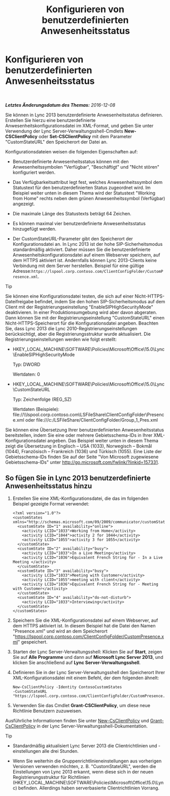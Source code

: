 ﻿---
title: Konfigurieren von benutzerdefinierten Anwesenheitsstatus
TOCTitle: Konfigurieren von benutzerdefinierten Anwesenheitsstatus
ms:assetid: e17364a8-8b93-45fc-a614-c80e45435d42
ms:mtpsurl: https://technet.microsoft.com/de-de/library/Gg398997(v=OCS.15)
ms:contentKeyID: 52056475
ms.date: 12/10/2016
mtps_version: v=OCS.15
ms.translationtype: HT
---

# Konfigurieren von benutzerdefinierten Anwesenheitsstatus

 

_**Letztes Änderungsdatum des Themas:** 2016-12-08_

Sie können in Lync 2013 benutzerdefinierte Anwesenheitsstatus definieren. Erstellen Sie hierzu eine benutzerdefinierte Anwesenheitskonfigurationsdatei im XML-Format, und geben Sie unter Verwendung der Lync Server-Verwaltungsshell-Cmdlets **New-CSClientPolicy** oder **Set-CSClientPolicy** mit dem Parameter "CustomStateURL" den Speicherort der Datei an.

Konfigurationsdateien weisen die folgenden Eigenschaften auf:

  - Benutzerdefinierte Anwesenheitsstatus können mit den Anwesenheitssymbolen "Verfügbar", "Beschäftigt" und "Nicht stören" konfiguriert werden.

  - Das Verfügbarkeitsattribut legt fest, welches Anwesenheitssymbol dem Statustext für den benutzerdefinierten Status zugeordnet wird. Im Beispiel weiter unten in diesem Thema wird der Statustext "Working from Home" rechts neben dem grünen Anwesenheitssymbol (Verfügbar) angezeigt.

  - Die maximale Länge des Statustexts beträgt 64 Zeichen.

  - Es können maximal vier benutzerdefinierte Anwesenheitsstatus hinzugefügt werden.

  - Der CustomStateURL-Parameter gibt den Speicherort der Konfigurationsdatei an. In Lync 2013 ist der hohe SIP-Sicherheitsmodus standardmäßig aktiviert. Daher müssen Sie die benutzerdefinierte Anwesenheitskonfigurationsdatei auf einem Webserver speichern, auf dem HTTPS aktiviert ist. Andernfalls können Lync 2013-Clients keine Verbindung mit dem Server herstellen. Beispiel für eine gültige Adresse:`https://lspool.corp.contoso.com/ClientConfigFolder/CustomPresence.xml`.


> [!TIP]
> Sie können eine Konfigurationsdatei testen, die sich auf einer Nicht-HTTPS-Dateifreigabe befindet, indem Sie den hohen SIP-Sicherheitsmodus auf dem Client mit der Registrierungseinstellung "EnableSIPHighSecurityMode" deaktivieren. In einer Produktionsumgebung wird aber davon abgeraten. Dann können Sie mit der Registrierungseinstellung "CustomStateURL" einen Nicht-HTTPS-Speicherort für die Konfigurationsdatei angeben. Beachten Sie, dass Lync 2013 die Lync 2010-Registrierungseinstellungen berücksichtigt, aber die Registrierungsstruktur wurde aktualisiert. Die Registrierungseinstellungen werden wie folgt erstellt: 
> <UL>
> <LI>
> <P>HKEY_LOCAL_MACHINE\SOFTWARE\Policies\Microsoft\Office\15.0\Lync\EnableSIPHighSecurityMode</P>
> <P>Typ: DWORD</P>
> <P>Wertdaten: 0</P>
> <LI>
> <P>HKEY_LOCAL_MACHINE\SOFTWARE\Policies\Microsoft\Office\15.0\Lync\CustomStateURL</P>
> <P>Typ: Zeichenfolge (REG_SZ)</P>
> <P>Wertdaten (Beispiele): file://\\lspool.corp.contoso.com\LSFileShare\ClientConfigFolder\Presence.xml oder file:///c:/LSFileShare/ClientConfigFolder/Group_1_Pres.xml</P></LI></UL>



Sie können eine Übersetzung Ihrer benutzerdefinierten Anwesenheitsstatus bereitstellen, indem Sie eine oder mehrere Gebietsschema-IDs in Ihrer XML-Konfigurationsdatei angeben. Das Beispiel weiter unten in diesem Thema zeigt die Übersetzung in Englisch – USA (1033), Norwegisch – Bokmål (1044), Französisch – Frankreich (1036) und Türkisch (1055). Eine Liste der Gebietsschema-IDs finden Sie auf der Seite "Von Microsoft zugewiesene Gebietsschema-IDs" unter <http://go.microsoft.com/fwlink/?linkid=157331>.

## So fügen Sie in Lync 2013 benutzerdefinierte Anwesenheitsstatus hinzu

1.  Erstellen Sie eine XML-Konfigurationsdatei, die das im folgenden Beispiel gezeigte Format verwendet:
    
        <?xml version="1.0"?>
        <customStates xmlns="http://schemas.microsoft.com/09/2009/communicator/customStates">
          <customState ID="1" availability="online">
            <activity LCID="1033">Working from Home</activity>
            <activity LCID="1044">activity 2 for 1044</activity>
            <activity LCID="1055">activity 3 for 1055</activity>
          </customState>
          <customState ID="2" availability="busy">
            <activity LCID="1033">In a Live Meeting</activity>
            <activity LCID="1036">Equivalent French String for - In a Live Meeting </activity>
          </customState>
          <customState ID="3" availability="busy">
            <activity LCID="1033">Meeting with Customer</activity>
            <activity LCID="1055">meeting with client</activity>
            <activity LCID="1036">Equivalent French String for - Meeting with Customer</activity>
          </customState>
          <customState ID="4" availability="do-not-disturb">
            <activity LCID="1033">Interviewing</activity>
          </customState>
        </customStates>

2.  Speichern Sie die XML-Konfigurationsdatei auf einem Webserver, auf dem HTTPS aktiviert ist. In diesem Beispiel hat die Datei den Namen "Presence.xml" und wird an dem Speicherort "https://lspool.corp.contoso.com/ClientConfigFolder/CustomPresence.xml" gespeichert.

3.  Starten der Lync Server-Verwaltungsshell: Klicken Sie auf **Start**, zeigen Sie auf **Alle Programme** und dann auf **Microsoft Lync Server 2013**, und klicken Sie anschließend auf **Lync Server-Verwaltungsshell**.

4.  Definieren Sie in der Lync Server-Verwaltungsshell den Speicherort Ihrer XML-Konfigurationsdatei mit einem Befehl, der dem folgenden ähnelt:
    
        New-CsClientPolicy -Identity ContosoCustomStates 
        -CustomStateURL "https://lspool.corp.contoso.com/ClientConfigFolder/CustomPresence.xml"

5.  Verwenden Sie das Cmdlet **Grant-CSClientPolicy**, um diese neue Richtlinie Benutzern zuzuweisen.

Ausführliche Informationen finden Sie unter [New-CsClientPolicy](https://docs.microsoft.com/en-us/powershell/module/skype/New-CsClientPolicy) und [Grant-CsClientPolicy](https://docs.microsoft.com/en-us/powershell/module/skype/Grant-CsClientPolicy) in der Lync Server-Verwaltungsshell-Dokumentation.


> [!TIP]
> <UL>
> <LI>
> <P>Standardmäßig aktualisiert Lync Server 2013 die Clientrichtlinien und -einstellungen alle drei Stunden.</P>
> <LI>
> <P>Wenn Sie weiterhin die Gruppenrichtlinieneinstellungen aus vorherigen Versionen verwenden möchten, z.&nbsp;B. "CustomStateURL", werden die Einstellungen von Lync 2013 erkannt, wenn diese sich in der neuen Registrierungsstruktur für Richtlinien (HKEY_LOCAL_MACHINE\SOFTWARE\Policies\Microsoft\Office\15.0\Lync) befinden. Allerdings haben serverbasierte Clientrichtlinien Vorrang.</P></LI></UL>


